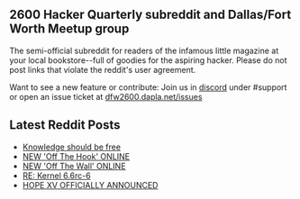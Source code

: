 ## 2600 Hacker Quarterly subreddit and Dallas/Fort Worth Meetup group
The semi-official subreddit for readers of the infamous little magazine at your local bookstore--full of goodies for the aspiring hacker. Please do not post links that violate the reddit's user agreement.

Want to see a new feature or contribute: 
Join us in [discord](https://dfw2600.dapla.net/chat) under #support or open an issue ticket at [dfw2600.dapla.net/issues](https://dfw2600.dapla.net/issues)

## Latest Reddit Posts
<!-- BLOG-POST-LIST:START -->
- [Knowledge should be free](https://www.reddit.com/r/2600/comments/18vbgvn/knowledge_should_be_free/)
- [NEW 'Off The Hook' ONLINE](https://2600.com/hook/27-12-2023)
- [NEW 'Off The Wall' ONLINE](https://2600.com/wall/26-12-2023)
- [RE: Kernel 6.6rc-6](https://www.reddit.com/r/2600/comments/18ib2c3/re_kernel_66rc6/)
- [HOPE XV OFFICIALLY ANNOUNCED](https://2600.com/content/hope-xv-officially-announced)
<!-- BLOG-POST-LIST:END -->
